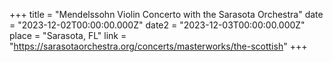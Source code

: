 +++
title = "Mendelssohn Violin Concerto with the Sarasota Orchestra"
date = "2023-12-02T00:00:00.000Z"
date2 = "2023-12-03T00:00:00.000Z"
place = "Sarasota, FL"
link = "https://sarasotaorchestra.org/concerts/masterworks/the-scottish"
+++

